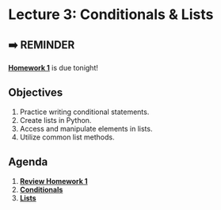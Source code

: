 <!---
{"next":"Lectures_class2/Lecture4.md","title":"Lists, Tuples, & Sets - 5/28"}
-->

# Lecture 3: Conditionals & Lists

## ➡️ REMINDER
**[Homework 1](../Homework/hwk1.md)** is due tonight!

## Objectives

1. Practice writing conditional statements.
2. Create lists in Python.
3. Access and manipulate elements in lists.
4. Utilize common list methods.

## Agenda

1. **[Review Homework 1](../Homework/hwk1.md)**
2. **[Conditionals](https://colab.research.google.com/drive/167SK5A_nLNUKDF-GbHHITS6ztdnKEUT-#scrollTo=QzlIvEGDoOFC)**
3. **[Lists](https://colab.research.google.com/drive/1sexbT8_g8c9KMJQgYWtZSOG28zPuJVAE)**




